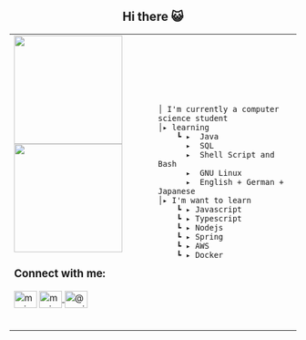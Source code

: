 <h2 align="center">Hi there 😺</h2>
<table>
    <tr>
        <td sstyle="vertical-align: top; height: 100px;">
            <a href="https://github.com/elidianaandrade/dio-lab-open-source/blob/main/utils/cards/github-stats.md">
            <img height="190em" src="https://github-readme-stats.vercel.app/api?username=marisellen&theme=shadow_red&show_icons=true">
                <a/>
            <a href="https://github.com/elidianaandrade/dio-lab-open-source/blob/main/utils/cards/github-stats.md">
            <img height="190m" src="https://github-readme-stats-git-masterrstaa-rickstaa.vercel.app/api/top-langs/?username=marisellen&layout=compact&bg_color=0d1117&border_color=A52A2A&title_color=A52A2A&text_color=353434"> 
                <a/>
            <h3 align="left">Connect with me:</h3>
        <p align="left">
        <a href="https://dev.to/mari_sellen" target="_blank" rel="noreferrer">
          <img align="center" src="https://raw.githubusercontent.com/rahuldkjain/github-profile-readme-generator/master/src/images/icons/Social/devto.svg" alt="mari_sellen" height="30" width="40"target="_blank" rel="noreferrer"/></a>
        <a href="https://linkedin.com/in/marisellen" target="_blank">
          <img align="center" src="https://raw.githubusercontent.com/rahuldkjain/github-profile-readme-generator/master/src/images/icons/Social/linked-in-alt.svg" alt="marisellen" height="30" width="40" target="_blank" rel="noreferrer"/>                </a>
        <a href="https://medium.com/@marisellen" target="_blank">
          <img align="center" src="https://raw.githubusercontent.com/rahuldkjain/github-profile-readme-generator/master/src/images/icons/Social/medium.svg" alt="@marisellen" height="30" width="40" target="_blank" rel="noreferrer"/></a>
        </p>
<br>
            </td>
        <td sstyle="vertical-align: top; height: 100px;">
    
    │ I'm currently a computer science student                                              
    │▸ learning
        ┗ ▸  Java
          ▸  SQL  
          ▸  Shell Script and Bash
          ▸  GNU Linux
          ▸  English + German + Japanese
    │▸ I'm want to learn 
        ┗ ▸ Javascript
        ┗ ▸ Typescript
        ┗ ▸ Nodejs
        ┗ ▸ Spring
        ┗ ▸ AWS
        ┗ ▸ Docker    

<tr/>
</td>
    
